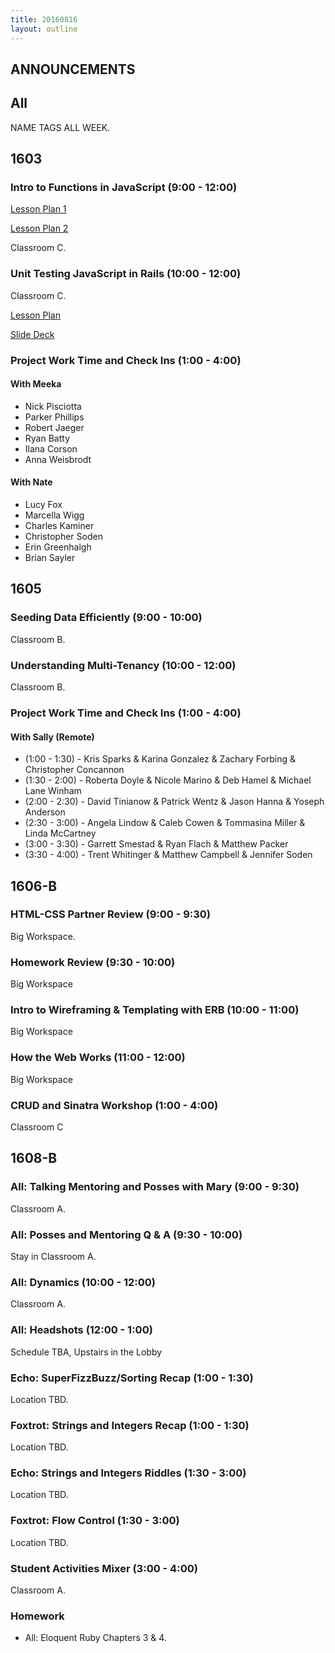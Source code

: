 ```yaml
---
title: 20160816
layout: outline
---
```


## ANNOUNCEMENTS

## All

NAME TAGS ALL WEEK.


## 1603

### Intro to Functions in JavaScript (9:00 - 12:00)

[Lesson Plan 1](https://github.com/mdn/advanced-js-fundamentals-ck/blob/gh-pages/tutorials/02-functions/01-calling-functions.md)

[Lesson Plan 2](https://github.com/mdn/advanced-js-fundamentals-ck/blob/gh-pages/tutorials/02-functions/02-what-is-this.md)

Classroom C.

### Unit Testing JavaScript in Rails (10:00 - 12:00)

Classroom C.

[Lesson Plan](https://github.com/turingschool/lesson_plans/blob/master/ruby_04-apis_and_scalability/testing_javascript_in_rails.markdown)

[Slide Deck](https://speakerdeck.com/rrgayhart/turing-testing-js-in-rails)

### Project Work Time and Check Ins (1:00 - 4:00)

#### With Meeka

- Nick Pisciotta
- Parker Phillips
- Robert Jaeger
- Ryan Batty
- Ilana Corson
- Anna Weisbrodt

#### With Nate

- Lucy Fox
- Marcella Wigg
- Charles Kaminer
- Christopher Soden
- Erin Greenhalgh
- Brian Sayler


## 1605

### Seeding Data Efficiently (9:00 - 10:00)

Classroom B.

### Understanding Multi-Tenancy (10:00 - 12:00)

Classroom B.

### Project Work Time and Check Ins (1:00 - 4:00)

#### With Sally (Remote)

* (1:00 - 1:30) - Kris Sparks & Karina Gonzalez & Zachary Forbing & Christopher Concannon
* (1:30 - 2:00) - Roberta Doyle & Nicole Marino & Deb Hamel & Michael Lane Winham
* (2:00 - 2:30) - David Tinianow & Patrick Wentz & Jason Hanna & Yoseph Anderson
* (2:30 - 3:00) - Angela Lindow & Caleb Cowen & Tommasina Miller & Linda McCartney
* (3:00 - 3:30) - Garrett Smestad & Ryan Flach & Matthew Packer
* (3:30 - 4:00) - Trent Whitinger & Matthew Campbell & Jennifer Soden

## 1606-B

### HTML-CSS Partner Review (9:00 - 9:30)

Big Workspace.

### Homework Review (9:30 - 10:00)

Big Workspace

### Intro to Wireframing & Templating with ERB (10:00 - 11:00)

Big Workspace

### How the Web Works (11:00 - 12:00)

Big Workspace

### CRUD and Sinatra Workshop (1:00 - 4:00)

Classroom C

## 1608-B

### All: Talking Mentoring and Posses with Mary (9:00 - 9:30)

Classroom A.

### All: Posses and Mentoring Q & A (9:30 - 10:00)

Stay in Classroom A.

### All: Dynamics (10:00 - 12:00)

Classroom A.

### All: Headshots (12:00 - 1:00)

Schedule TBA, Upstairs in the Lobby

### Echo:  SuperFizzBuzz/Sorting Recap (1:00 - 1:30)

Location TBD.

### Foxtrot: Strings and Integers Recap (1:00 - 1:30)

Location TBD.

### Echo: Strings and Integers Riddles (1:30 - 3:00)

Location TBD.

### Foxtrot: Flow Control (1:30 - 3:00)

Location TBD.

### Student Activities Mixer (3:00 - 4:00)

Classroom A.

### Homework

* All:  Eloquent Ruby Chapters 3 & 4.
